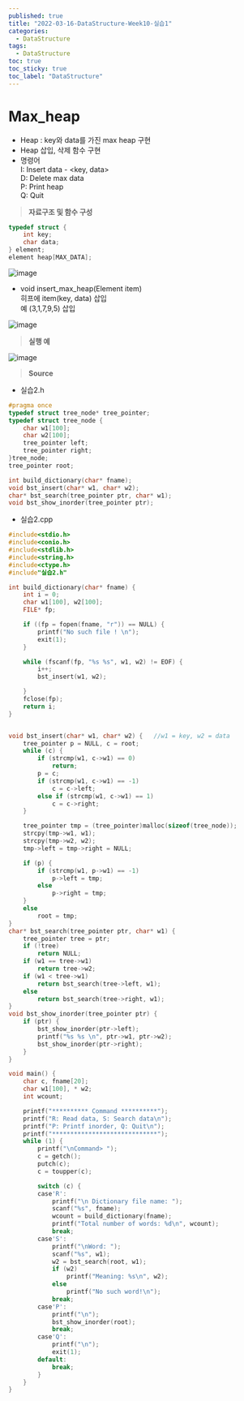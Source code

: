 ```yaml
---
published: true
title: "2022-03-16-DataStructure-Week10-실습1"
categories:
  - DataStructure
tags:
  - DataStructure
toc: true
toc_sticky: true
toc_label: "DataStructure"
---
```


# Max_heap

- Heap : key와 data를 가진 max heap 구현
- Heap 삽입, 삭제 함수 구현
- 명령어  
  I: Insert data - <key, data>  
  D: Delete max data  
  P: Print heap  
  Q: Quit

> **자료구조 및 함수 구성**

```C++
typedef struct {
	int key;
	char data;
} element;
element heap[MAX_DATA];
```

![image](https://github.com/222SeungHyun/222SeungHyun.github.io/blob/master/_images/%EC%9E%90%EB%A3%8C%EA%B5%AC%EC%A1%B0%EC%99%80%EC%8B%A4%EC%8A%B5-9%EC%9E%A5-%EC%8B%A4%EC%8A%B52-2.png?raw=true)

- void insert_max_heap(Element item)  
  히프에 item(key, data) 삽입  
  예 (3,1,7,9,5) 삽입

![image](https://github.com/222SeungHyun/222SeungHyun.github.io/blob/master/_images/%EC%9E%90%EB%A3%8C%EA%B5%AC%EC%A1%B0%EC%99%80%EC%8B%A4%EC%8A%B5-9%EC%9E%A5-%EC%8B%A4%EC%8A%B52-3.png?raw=true)

> **실행 예**

![image](https://github.com/222SeungHyun/222SeungHyun.github.io/blob/master/_images/%EC%9E%90%EB%A3%8C%EA%B5%AC%EC%A1%B0%EC%99%80%EC%8B%A4%EC%8A%B5-9%EC%9E%A5-%EC%8B%A4%EC%8A%B52-4.png?raw=true)

> **Source**

- 실습2.h

```C++
#pragma once
typedef struct tree_node* tree_pointer;
typedef struct tree_node {
	char w1[100];
	char w2[100];
	tree_pointer left;
	tree_pointer right;
}tree_node;
tree_pointer root;

int build_dictionary(char* fname);
void bst_insert(char* w1, char* w2);
char* bst_search(tree_pointer ptr, char* w1);
void bst_show_inorder(tree_pointer ptr);

```

- 실습2.cpp

```C++
#include<stdio.h>
#include<conio.h>
#include<stdlib.h>
#include<string.h>
#include<ctype.h>
#include"실습2.h"

int build_dictionary(char* fname) {
	int i = 0;
	char w1[100], w2[100];
	FILE* fp;

	if ((fp = fopen(fname, "r")) == NULL) {
		printf("No such file ! \n");
		exit(1);
	}

	while (fscanf(fp, "%s %s", w1, w2) != EOF) {
		i++;
		bst_insert(w1, w2);

	}
	fclose(fp);
	return i;
}


void bst_insert(char* w1, char* w2) {	//w1 = key, w2 = data
	tree_pointer p = NULL, c = root;
	while (c) {
		if (strcmp(w1, c->w1) == 0)
			return;
		p = c;
		if (strcmp(w1, c->w1) == -1)
			c = c->left;
		else if (strcmp(w1, c->w1) == 1)
			c = c->right;
	}

	tree_pointer tmp = (tree_pointer)malloc(sizeof(tree_node));
	strcpy(tmp->w1, w1);
	strcpy(tmp->w2, w2);
	tmp->left = tmp->right = NULL;

	if (p) {
		if (strcmp(w1, p->w1) == -1)
			p->left = tmp;
		else
			p->right = tmp;
	}
	else
		root = tmp;
}
char* bst_search(tree_pointer ptr, char* w1) {
	tree_pointer tree = ptr;
	if (!tree)
		return NULL;
	if (w1 == tree->w1)
		return tree->w2;
	if (w1 < tree->w1)
		return bst_search(tree->left, w1);
	else
		return bst_search(tree->right, w1);
}
void bst_show_inorder(tree_pointer ptr) {
	if (ptr) {
		bst_show_inorder(ptr->left);
		printf("%s %s \n", ptr->w1, ptr->w2);
		bst_show_inorder(ptr->right);
	}
}

void main() {
	char c, fname[20];
	char w1[100], * w2;
	int wcount;

	printf("********** Command **********");
	printf("R: Read data, S: Search data\n");
	printf("P: Printf inorder, Q: Quit\n");
	printf("*****************************");
	while (1) {
		printf("\nCommand> ");
		c = getch();
		putch(c);
		c = toupper(c);

		switch (c) {
		case'R':
			printf("\n Dictionary file name: ");
			scanf("%s", fname);
			wcount = build_dictionary(fname);
			printf("Total number of words: %d\n", wcount);
			break;
		case'S':
			printf("\nWord: ");
			scanf("%s", w1);
			w2 = bst_search(root, w1);
			if (w2)
				printf("Meaning: %s\n", w2);
			else
				printf("No such word!\n");
			break;
		case'P':
			printf("\n");
			bst_show_inorder(root);
			break;
		case'Q':
			printf("\n");
			exit(1);
		default:
			break;
		}
	}
}
```
